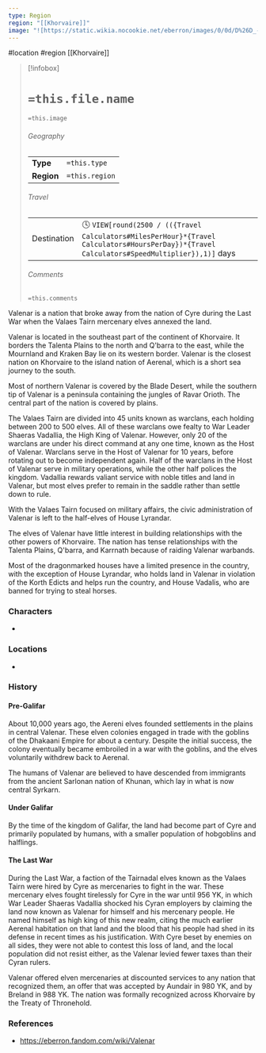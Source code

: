 ```yaml
---
type: Region
region: "[[Khorvaire]]"
image: "![https://static.wikia.nocookie.net/eberron/images/0/0d/D%26D_-_4th_Edition_-_Eberron_Map_Valenar.jpg](https://static.wikia.nocookie.net/eberron/images/0/0d/D%26D_-_4th_Edition_-_Eberron_Map_Valenar.jpg)"
---
```

 #location #region [[Khorvaire]]

> [!infobox]
> # `=this.file.name`
> `=this.image`
> ###### Geography
> |  |  |
> | ---- | ---- |
> | **Type** | `=this.type` |
> | **Region** | `=this.region` |
> ###### Travel
> |  |  |
> | ---- | ---- |
> | Destination | 🕓 `VIEW[round(2500 / (({Travel Calculators#MilesPerHour}*{Travel Calculators#HoursPerDay})*{Travel Calculators#SpeedMultiplier}),1)]` days |
> ###### Comments
> `=this.comments`

Valenar is a nation that broke away from the nation of Cyre during the Last War when the Valaes Tairn mercenary elves annexed the land.

Valenar is located in the southeast part of the continent of Khorvaire. It borders the Talenta Plains to the north and Q'barra to the east, while the Mournland and Kraken Bay lie on its western border. Valenar is the closest nation on Khorvaire to the island nation of Aerenal, which is a short sea journey to the south.

Most of northern Valenar is covered by the Blade Desert, while the southern tip of Valenar is a peninsula containing the jungles of Ravar Orioth. The central part of the nation is covered by plains.

The Valaes Tairn are divided into 45 units known as warclans, each holding between 200 to 500 elves. All of these warclans owe fealty to War Leader Shaeras Vadallia, the High King of Valenar. However, only 20 of the warclans are under his direct command at any one time, known as the Host of Valenar. Warclans serve in the Host of Valenar for 10 years, before rotating out to become independent again. Half of the warclans in the Host of Valenar serve in military operations, while the other half polices the kingdom. Vadallia rewards valiant service with noble titles and land in Valenar, but most elves prefer to remain in the saddle rather than settle down to rule.

With the Valaes Tairn focused on military affairs, the civic administration of Valenar is left to the half-elves of House Lyrandar.

The elves of Valenar have little interest in building relationships with the other powers of Khorvaire. The nation has tense relationships with the Talenta Plains, Q'barra, and Karrnath because of raiding Valenar warbands.

Most of the dragonmarked houses have a limited presence in the country, with the exception of House Lyrandar, who holds land in Valenar in violation of the Korth Edicts and helps run the country, and House Vadalis, who are banned for trying to steal horses.

### Characters

- 

### Locations

- 

### History

#### Pre-Galifar
About 10,000 years ago, the Aereni elves founded settlements in the plains in central Valenar. These elven colonies engaged in trade with the goblins of the Dhakaani Empire for about a century. Despite the initial success, the colony eventually became embroiled in a war with the goblins, and the elves voluntarily withdrew back to Aerenal.

The humans of Valenar are believed to have descended from immigrants from the ancient Sarlonan nation of Khunan, which lay in what is now central Syrkarn.

#### Under Galifar
By the time of the kingdom of Galifar, the land had become part of Cyre and primarily populated by humans, with a smaller population of hobgoblins and halflings.

#### The Last War
During the Last War, a faction of the Tairnadal elves known as the Valaes Tairn were hired by Cyre as mercenaries to fight in the war. These mercenary elves fought tirelessly for Cyre in the war until 956 YK, in which War Leader Shaeras Vadallia shocked his Cyran employers by claiming the land now known as Valenar for himself and his mercenary people. He named himself as high king of this new realm, citing the much earlier Aerenal habitation on that land and the blood that his people had shed in its defense in recent times as his justification. With Cyre beset by enemies on all sides, they were not able to contest this loss of land, and the local population did not resist either, as the Valenar levied fewer taxes than their Cyran rulers.

Valenar offered elven mercenaries at discounted services to any nation that recognized them, an offer that was accepted by Aundair in 980 YK, and by Breland in 988 YK. The nation was formally recognized across Khorvaire by the Treaty of Thronehold.

### References

* https://eberron.fandom.com/wiki/Valenar
